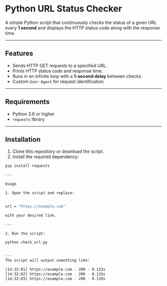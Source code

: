 # Python URL Status Checker

A simple Python script that continuously checks the status of a given URL every **1 second** and displays the HTTP status code along with the response time.

---

## Features
- Sends HTTP GET requests to a specified URL.
- Prints HTTP status code and response time.
- Runs in an infinite loop with a **1-second delay** between checks.
- Custom `User-Agent` for request identification.

---

## Requirements
- Python 3.6 or higher
- `requests` library

---

## Installation
1. Clone this repository or download the script.
2. Install the required dependency:
```bash
pip install requests

---

Usage

1. Open the script and replace:


url = "https://example.com"

with your desired link.

---

2. Run the script:

python check_url.py


---
The script will output something like:

[14:32:01] https://example.com - 200 - 0.123s
[14:32:02] https://example.com - 200 - 0.115s
[14:32:03] https://example.com - 200 - 0.119s
